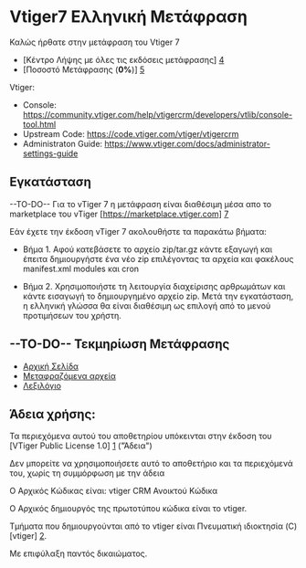 Vtiger7 Ελληνική Μετάφραση
=========================

Καλώς ήρθατε στην μετάφραση του Vtiger 7

* [Κέντρο Λήψης με όλες τις εκδόσεις μετάφρασης] [4]
* [Ποσοστό Μετάφρασης (**0%**)] [5]

Vtiger:

* Console: https://community.vtiger.com/help/vtigercrm/developers/vtlib/console-tool.html
* Upstream Code: https://code.vtiger.com/vtiger/vtigercrm
* Administraton Guide: https://www.vtiger.com/docs/administrator-settings-guide

Εγκατάσταση
------------

--TO-DO-- Για το vTiger 7 η μετάφραση είναι διαθέσιμη μέσα απο το marketplace του vTiger [https://marketplace.vtiger.com] [7]

Εάν έχετε την έκδοση vTiger 7 ακολουθήστε τα παρακάτω βήματα:

* Βήμα 1.
Αφού κατεβάσετε το αρχείο zip/tar.gz κάντε εξαγωγή και έπειτα δημιουργήστε ένα νέο zip επιλέγοντας τα αρχεία και φακέλους manifest.xml modules και cron

* Βήμα 2.
Χρησιμοποιήστε τη λειτουργία διαχείρισης αρθρωμάτων και κάντε εισαγωγή το δημιουργημένο αρχείο zip.
Μετά την εγκατάσταση, η ελληνική γλώσσα θα είναι διαθέσιμη ως επιλογή από το μενού προτιμήσεων του χρήστη.

--TO-DO-- Τεκμηρίωση Μετάφρασης
--------------------
* [Αρχική Σελίδα](https://github.com/utappia/vtiger7-greek-translation/wiki)
* [Μεταφραζόμενα αρχεία](https://github.com/utappia/vtiger7-greek-translation/wiki/%CE%9C%CE%B5%CF%84%CE%B1%CF%86%CF%81%CE%B1%CE%B6%CF%8C%CE%BC%CE%B5%CE%BD%CE%B1-%CE%B1%CF%81%CF%87%CE%B5%CE%AF%CE%B1)
* [Λεξιλόγιο](https://github.com/utappia/vtiger7-greek-translation/wiki/%CE%9B%CE%B5%CE%BE%CE%B9%CE%BB%CF%8C%CE%B3%CE%B9%CE%BF)


Άδεια χρήσης:
--------
Τα περιεχόμενα αυτού του αποθετηρίου υπόκεινται στην έκδοση του [VTiger Public License 1.0] [1] ("Άδεια")

Δεν μπορείτε να χρησιμοποιήσετε αυτό το αποθετήριο και τα περιεχόμενά του, χωρίς τη συμμόρφωση με την άδεια

Ο Αρχικός Κώδικας είναι: vtiger CRM Ανοικτού Κώδικα

Ο Αρχικός δημιουργός της πρωτοτύπου κώδικα είναι το vtiger.

Τμήματα που δημιουργούνται από το vtiger είναι Πνευματική ιδιοκτησία (C) [vtiger] [2].

Με επιφύλαξη παντός δικαιώματος.

[1]: https://www.vtiger.com/vtiger-public-license-1-1/
[2]: https://www.vtiger.com/
[3]: https://github.com/utappia/vtiger6-greek-translation/commits/master
[4]: https://github.com/utappia/vtiger6-greek-translation/releases
[5]: https://github.com/utappia/vtiger6-greek-translation/wiki/%CE%9C%CE%B5%CF%84%CE%B1%CF%86%CF%81%CE%B1%CE%B6%CF%8C%CE%BC%CE%B5%CE%BD%CE%B1-%CE%B1%CF%81%CF%87%CE%B5%CE%AF%CE%B1
[6]: https://github.com/utappia/vtiger6-greek-translation/releases/tag/6.0.0-2112
[7]: https://marketplace.vtiger.com/app/listings?id=51
